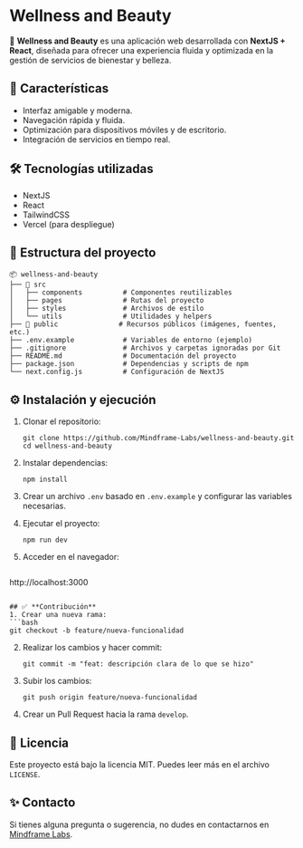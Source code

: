 # Wellness and Beauty

🚀 **Wellness and Beauty** es una aplicación web desarrollada con **NextJS + React**, diseñada para ofrecer una experiencia fluida y optimizada en la gestión de servicios de bienestar y belleza.

## 📌 **Características**
- Interfaz amigable y moderna.
- Navegación rápida y fluida.
- Optimización para dispositivos móviles y de escritorio.
- Integración de servicios en tiempo real.

## 🛠️ **Tecnologías utilizadas**
- NextJS
- React
- TailwindCSS
- Vercel (para despliegue)

## 📂 **Estructura del proyecto**
```
📦 wellness-and-beauty
├── 📂 src
│   ├── components          # Componentes reutilizables
│   ├── pages               # Rutas del proyecto
│   ├── styles              # Archivos de estilo
│   └── utils               # Utilidades y helpers
├── 📂 public               # Recursos públicos (imágenes, fuentes, etc.)
├── .env.example            # Variables de entorno (ejemplo)
├── .gitignore              # Archivos y carpetas ignoradas por Git
├── README.md               # Documentación del proyecto
├── package.json            # Dependencias y scripts de npm
└── next.config.js          # Configuración de NextJS
```

## ⚙️ **Instalación y ejecución**
1. Clonar el repositorio:
   ```
   git clone https://github.com/Mindframe-Labs/wellness-and-beauty.git
   cd wellness-and-beauty
   ```

2. Instalar dependencias:
   ```
   npm install
   ```

3. Crear un archivo `.env` basado en `.env.example` y configurar las variables necesarias.

4. Ejecutar el proyecto:
   ```
   npm run dev
   ```

5. Acceder en el navegador:
   ```
http://localhost:3000
   ```

## ✅ **Contribución**
1. Crear una nueva rama:
   ```bash
   git checkout -b feature/nueva-funcionalidad
   ```

2. Realizar los cambios y hacer commit:
   ```
   git commit -m "feat: descripción clara de lo que se hizo"
   ```

3. Subir los cambios:
   ```
   git push origin feature/nueva-funcionalidad
   ```

4. Crear un Pull Request hacia la rama `develop`.

## 📝 **Licencia**
Este proyecto está bajo la licencia MIT. Puedes leer más en el archivo `LICENSE`.

## ✨ **Contacto**
Si tienes alguna pregunta o sugerencia, no dudes en contactarnos en [Mindframe Labs](https://github.com/Mindframe-Labs).

